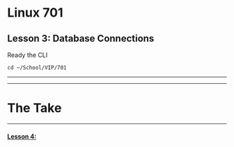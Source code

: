 # Linux 701
## Lesson 3: Database Connections

Ready the CLI

```console
cd ~/School/VIP/701
```
___


___

# The Take

___

#### [Lesson 4: ](https://github.com/inkVerb/vip/blob/master/701/Lesson-04.md)